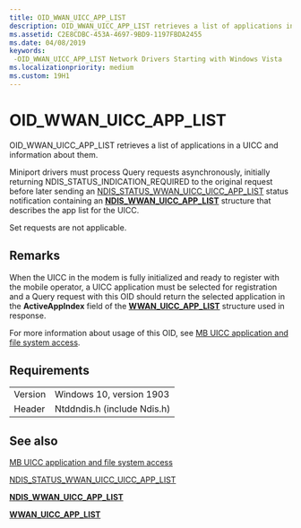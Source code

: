 ```yaml
---
title: OID_WWAN_UICC_APP_LIST
description: OID_WWAN_UICC_APP_LIST retrieves a list of applications in a UICC and information about them.
ms.assetid: C2E8CDBC-453A-4697-9BD9-1197FBDA2455
ms.date: 04/08/2019
keywords: 
 -OID_WWAN_UICC_APP_LIST Network Drivers Starting with Windows Vista
ms.localizationpriority: medium
ms.custom: 19H1
---
```


# OID_WWAN_UICC_APP_LIST

OID_WWAN_UICC_APP_LIST retrieves a list of applications in a UICC and information about them.

Miniport drivers must process Query requests asynchronously, initially returning NDIS_STATUS_INDICATION_REQUIRED to the original request before later sending an [NDIS_STATUS_WWAN_UICC_UICC_APP_LIST](ndis-status-wwan-uicc-app-list.md) status notification containing an [**NDIS_WWAN_UICC_APP_LIST**](https://docs.microsoft.com/windows-hardware/drivers/ddi/ndiswwan/ns-ndiswwan-_ndis_wwan_uicc_app_list) structure that describes the app list for the UICC.

Set requests are not applicable.

## Remarks

When the UICC in the modem is fully initialized and ready to register with the mobile operator, a UICC application must be selected for registration and a Query request with this OID should return the selected application in the **ActiveAppIndex** field of the [**WWAN_UICC_APP_LIST**](https://docs.microsoft.com/windows-hardware/drivers/ddi/wwan/ns-wwan-_wwan_uicc_app_list) structure used in response.

For more information about usage of this OID, see [MB UICC application and file system access](mb-uicc-application-and-file-system-access.md).

## Requirements

|   |   |
| --- | --- |
| Version | Windows 10, version 1903 |
| Header | Ntddndis.h (include Ndis.h) |

## See also

[MB UICC application and file system access](mb-uicc-application-and-file-system-access.md)

[NDIS_STATUS_WWAN_UICC_UICC_APP_LIST](ndis-status-wwan-uicc-app-list.md)

[**NDIS_WWAN_UICC_APP_LIST**](https://docs.microsoft.com/windows-hardware/drivers/ddi/ndiswwan/ns-ndiswwan-_ndis_wwan_uicc_app_list)

[**WWAN_UICC_APP_LIST**](https://docs.microsoft.com/windows-hardware/drivers/ddi/wwan/ns-wwan-_wwan_uicc_app_list)
